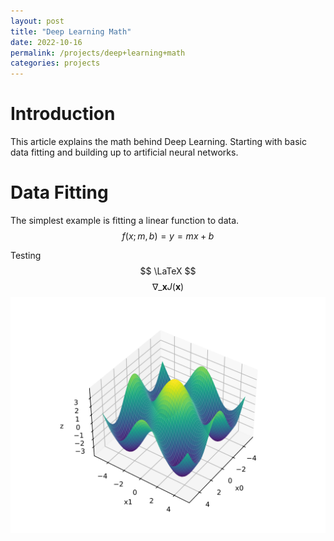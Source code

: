 ```yaml
---
layout: post
title: "Deep Learning Math"
date: 2022-10-16
permalink: /projects/deep+learning+math
categories: projects
---
```


# Introduction

This article explains the math behind Deep Learning. Starting with basic data fitting and building up to artificial neural networks.

# Data Fitting

The simplest example is fitting a linear function to data. $$ f(x; m, b) = y = mx + b $$

Testing $$ \LaTeX $$ $$ \nabla\_\boldsymbol{x} J(\boldsymbol{x}) $$
<img src="/assets/plot.svg" alt="drawing" width="800"/>
